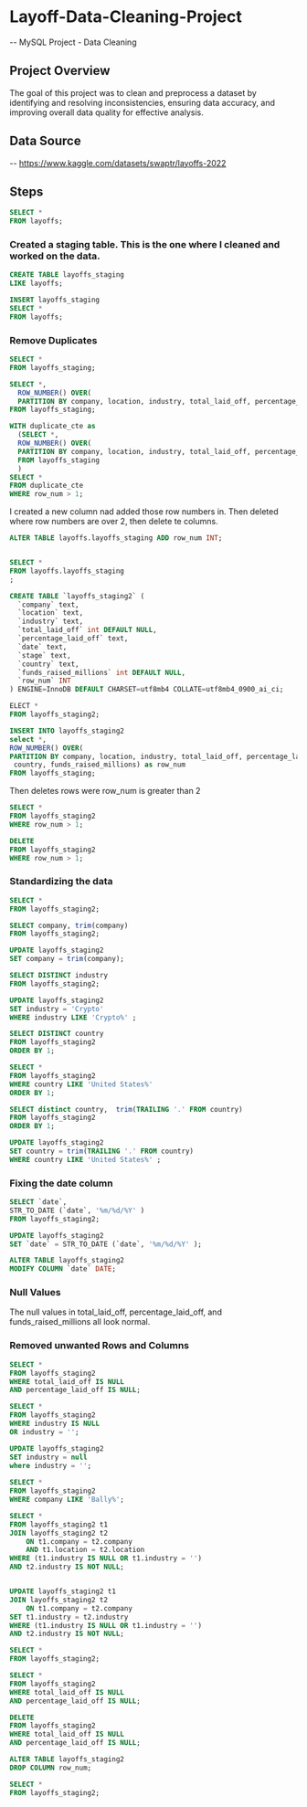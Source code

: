# Layoff-Data-Cleaning-Project

-- MySQL Project - Data Cleaning

## Project Overview
The goal of this project was to clean and preprocess a dataset by identifying and resolving inconsistencies, ensuring data accuracy, and improving overall data quality for effective analysis.

## Data Source
-- https://www.kaggle.com/datasets/swaptr/layoffs-2022

## Steps

```sql
SELECT * 
FROM layoffs;
```
### Created a staging table. This is the one where I cleaned and worked on the data.
```sql
CREATE TABLE layoffs_staging
LIKE layoffs;

INSERT layoffs_staging
SELECT *
FROM layoffs;
```

### Remove Duplicates
```sql
SELECT *
FROM layoffs_staging;

SELECT *,
  ROW_NUMBER() OVER(
  PARTITION BY company, location, industry, total_laid_off, percentage_laid_off, `date`, stage, country, funds_raised_millions) as row_num
FROM layoffs_staging;

WITH duplicate_cte as
  (SELECT *,
  ROW_NUMBER() OVER(
  PARTITION BY company, location, industry, total_laid_off, percentage_laid_off, `date`, stage, country, funds_raised_millions) as row_num
  FROM layoffs_staging
  )
SELECT *
FROM duplicate_cte
WHERE row_num > 1;
```

I created a new column nad added those row numbers in. Then deleted where row numbers are over 2, then delete te columns. 

```sql
ALTER TABLE layoffs.layoffs_staging ADD row_num INT;


SELECT *
FROM layoffs.layoffs_staging
;

CREATE TABLE `layoffs_staging2` (
  `company` text,
  `location` text,
  `industry` text,
  `total_laid_off` int DEFAULT NULL,
  `percentage_laid_off` text,
  `date` text,
  `stage` text,
  `country` text,
  `funds_raised_millions` int DEFAULT NULL,
  `row_num` INT
) ENGINE=InnoDB DEFAULT CHARSET=utf8mb4 COLLATE=utf8mb4_0900_ai_ci;

ELECT *
FROM layoffs_staging2;

INSERT INTO layoffs_staging2
select *,
ROW_NUMBER() OVER(
PARTITION BY company, location, industry, total_laid_off, percentage_laid_off, 'date', stage,
 country, funds_raised_millions) as row_num
FROM layoffs_staging;
```

Then deletes rows were row_num is greater than 2
```sql
SELECT *
FROM layoffs_staging2
WHERE row_num > 1;

DELETE
FROM layoffs_staging2
WHERE row_num > 1;
```

### Standardizing the data
```sql
SELECT *
FROM layoffs_staging2;

SELECT company, trim(company)
FROM layoffs_staging2;

UPDATE layoffs_staging2
SET company = trim(company); 

SELECT DISTINCT industry
FROM layoffs_staging2; 

UPDATE layoffs_staging2
SET industry = 'Crypto'
WHERE industry LIKE 'Crypto%' ;

SELECT DISTINCT country 
FROM layoffs_staging2
ORDER BY 1;  

SELECT *
FROM layoffs_staging2
WHERE country LIKE 'United States%'
ORDER BY 1;  

SELECT distinct country,  trim(TRAILING '.' FROM country)
FROM layoffs_staging2
ORDER BY 1;  

UPDATE layoffs_staging2
SET country = trim(TRAILING '.' FROM country)
WHERE country LIKE 'United States%' ;
```

### Fixing the date column
```sql
SELECT `date`,
STR_TO_DATE (`date`, '%m/%d/%Y' )
FROM layoffs_staging2;

UPDATE layoffs_staging2
SET `date` = STR_TO_DATE (`date`, '%m/%d/%Y' );

ALTER TABLE layoffs_staging2
MODIFY COLUMN `date` DATE;
```

### Null Values
The  null values in total_laid_off, percentage_laid_off, and funds_raised_millions all look normal.

### Removed unwanted Rows and Columns
```sql
SELECT *
FROM layoffs_staging2
WHERE total_laid_off IS NULL
AND percentage_laid_off IS NULL;

SELECT *
FROM layoffs_staging2
WHERE industry IS NULL
OR industry = '';

UPDATE layoffs_staging2
SET industry = null
where industry = '';
 
SELECT *
FROM layoffs_staging2
WHERE company LIKE 'Bally%';

SELECT *
FROM layoffs_staging2 t1
JOIN layoffs_staging2 t2
	ON t1.company = t2.company
    AND t1.location = t2.location
WHERE (t1.industry IS NULL OR t1.industry = '')
AND t2.industry IS NOT NULL;		


UPDATE layoffs_staging2 t1
JOIN layoffs_staging2 t2
	ON t1.company = t2.company
SET t1.industry = t2.industry
WHERE (t1.industry IS NULL OR t1.industry = '')
AND t2.industry IS NOT NULL;	 

SELECT *
FROM layoffs_staging2;

SELECT *
FROM layoffs_staging2
WHERE total_laid_off IS NULL
AND percentage_laid_off IS NULL;

DELETE
FROM layoffs_staging2
WHERE total_laid_off IS NULL
AND percentage_laid_off IS NULL;

ALTER TABLE layoffs_staging2
DROP COLUMN row_num;

SELECT *
FROM layoffs_staging2;
```



